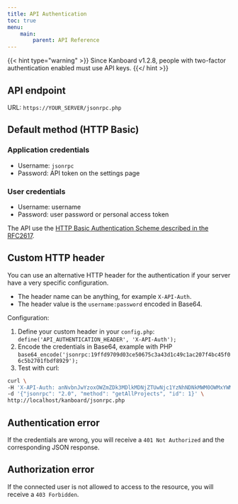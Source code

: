 ```yaml
---
title: API Authentication
toc: true
menu:
    main:
        parent: API Reference
---
```


{{< hint type="warning" >}}
Since Kanboard v1.2.8, people with two-factor authentication enabled must use API keys.
{{</ hint >}}

API endpoint
------------

URL: `https://YOUR_SERVER/jsonrpc.php`

Default method (HTTP Basic)
---------------------------

### Application credentials

- Username: `jsonrpc`
- Password: API token on the settings page

### User credentials

- Username: username
- Password: user password or personal access token

The API use the [HTTP Basic Authentication Scheme described in the
RFC2617](http://www.ietf.org/rfc/rfc2617.txt).

Custom HTTP header
------------------

You can use an alternative HTTP header for the authentication if your
server have a very specific configuration.

- The header name can be anything, for example `X-API-Auth`.
- The header value is the `username:password` encoded in Base64.

Configuration:

1.  Define your custom header in your `config.php`:
    `define('API_AUTHENTICATION_HEADER', 'X-API-Auth');`
2.  Encode the credentials in Base64, example with PHP
    `base64_encode('jsonrpc:19ffd9709d03ce50675c3a43d1c49c1ac207f4bc45f06c5b2701fbdf8929');`
3.  Test with curl:

```bash
curl \
-H 'X-API-Auth: anNvbnJwYzoxOWZmZDk3MDlkMDNjZTUwNjc1YzNhNDNkMWM0OWMxYWMyMDdmNGJjNDVmMDZjNWIyNzAxZmJkZjg5Mjk=' \
-d '{"jsonrpc": "2.0", "method": "getAllProjects", "id": 1}' \
http://localhost/kanboard/jsonrpc.php
```

Authentication error
--------------------

If the credentials are wrong, you will receive a `401 Not Authorized`
and the corresponding JSON response.

Authorization error
-------------------

If the connected user is not allowed to access to the resource, you will
receive a `403 Forbidden`.
